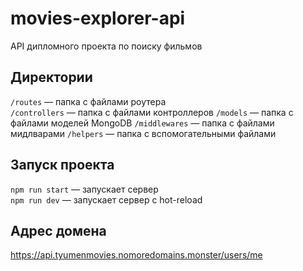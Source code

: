 # movies-explorer-api
API дипломного проекта по поиску фильмов

## Директории
`/routes` — папка с файлами роутера  
`/controllers` — папка с файлами контроллеров
`/models` — папка с файлами моделей MongoDB
`/middlewares` — папка с файлами мидлварами
`/helpers` — папка с вспомогательными файлами

## Запуск проекта
`npm run start` — запускает сервер   
`npm run dev` — запускает сервер с hot-reload

## Адрес домена
https://api.tyumenmovies.nomoredomains.monster/users/me
